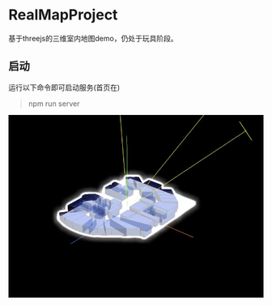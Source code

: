 # RealMapProject
基于threejs的三维室内地图demo，仍处于玩具阶段。

## 启动
运行以下命令即可启动服务(首页在)
>npm run server

![截图](https://github.com/WongSpark/RealMap/blob/master/Screenshot.jpg)
